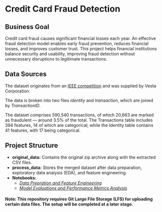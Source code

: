 # Credit Card Fraud Detection

## Business Goal
Credit card fraud causes significant financial losses each year. An effective fraud detection model enables early fraud prevention, reduces financial losses, and improves customer trust. This project helps financial institutions balance security and usability, improving fraud detection without unnecessary disruptions to legitimate transactions.

## Data Sources
The dataset originates from an [IEEE competition](https://www.kaggle.com/competitions/ieee-fraud-detection/data) and was supplied by Vesta Corporation.

The data is broken into two files *identity* and *transaction*, which are joined by *TransactionID*. 

The dataset comprises 590,540 transactions, of which 20,663 are marked as fraudulent — around 3.5% of the total. The Transactions table includes 394 features, 14 of which are categorical; while the Identity table contains 41 features, with 17 being categorical. 

## Project Structure
- **original_data:** Contains the original zip archive along with the extracted CSV files.
- **process_data:** Stores the merged dataset after data preparation, exploratory data analysis (EDA), and feature engineering.
- **Notebooks:**
    - *[Data Prepration and Feature Engineering](https://github.com/JunGaoca/creditCardFraudDetection/blob/main/credit-card-fraud-detection.ipynb)*
    - *[Model Evaluations and Performance Metrics Analysis](https://github.com/JunGaoca/creditCardFraudDetection/blob/main/credit-card-fraud-detection-part2.ipynb)*

#### Note: This repository requires Git Large File Storage (LFS) for uploading certain data files. The setup will be completed at a later stage.